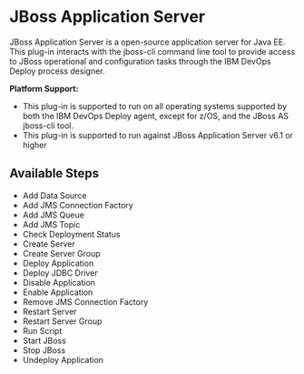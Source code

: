 
# JBoss Application Server

JBoss Application Server is a open-source application server for Java EE. This plug-in interacts with the jboss-cli command line tool to provide access to JBoss operational and configuration tasks through the IBM DevOps Deploy process designer.

**Platform Support:**

* This plug-in is supported to run on all operating systems supported by both the IBM DevOps Deploy agent, except for z/OS, and the JBoss AS jboss-cli tool.
* This plug-in is supported to run against JBoss Application Server v6.1 or higher


## Available Steps

* Add Data Source
* Add JMS Connection Factory
* Add JMS Queue
* Add JMS Topic
* Check Deployment Status
* Create Server
* Create Server Group
* Deploy Application
* Deploy JDBC Driver
* Disable Application
* Enable Application
* Remove JMS Connection Factory
* Restart Server
* Restart Server Group
* Run Script
* Start JBoss
* Stop JBoss
* Undeploy Application


